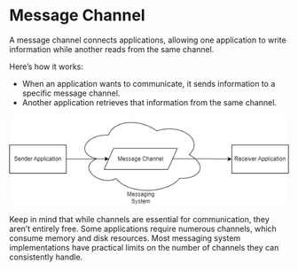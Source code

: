# Message Channel
A message channel connects applications, allowing one application to write information while another reads from the same channel.

Here’s how it works:

* When an application wants to communicate, it sends information to a specific message channel.
* Another application retrieves that information from the same channel.

![Message Channel Diagram](images/message-channel.png)

Keep in mind that while channels are essential for communication, they aren’t entirely free. Some applications require numerous channels, which consume memory and disk resources. Most messaging system implementations have practical limits on the number of channels they can consistently handle.
